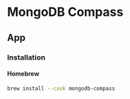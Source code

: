 # MongoDB Compass

## App

### Installation

#### Homebrew

```sh
brew install --cask mongodb-compass
```
